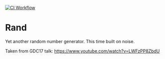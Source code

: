 [![CI Workflow](https://github.com/brianbruggeman/rand/actions/workflows/ci.yml/badge.svg)](https://github.com/brianbruggeman/rand/actions/workflows/ci.yml)

# Rand

Yet another random number generator.  This time built on noise.

Taken from GDC17 talk: https://www.youtube.com/watch?v=LWFzPP8ZbdU
